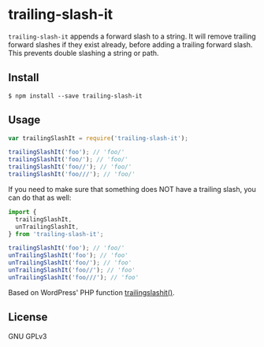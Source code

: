 # trailing-slash-it

`trailing-slash-it` appends a forward slash to a string. It will remove trailing
forward slashes if they exist already, before adding a trailing forward
slash. This prevents double slashing a string or path.

## Install

```
$ npm install --save trailing-slash-it
```

## Usage

```js
var trailingSlashIt = require('trailing-slash-it');

trailingSlashIt('foo'); // 'foo/'
trailingSlashIt('foo/'); // 'foo/'
trailingSlashIt('foo//'); // 'foo/'
trailingSlashIt('foo///'); // 'foo/'
```

If you need to make sure that something does NOT have a trailing slash, you can
do that as well:

```js
import {
  trailingSlashIt,
  unTrailingSlashIt,
} from 'trailing-slash-it';

trailingSlashIt('foo'); // 'foo/'
unTrailingSlashIt('foo'); // 'foo'
unTrailingSlashIt('foo/'); // 'foo'
unTrailingSlashIt('foo//'); // 'foo'
unTrailingSlashIt('foo///'); // 'foo'
```

Based on WordPress' PHP function [trailingslashit()](https://github.com/WordPress/WordPress/blob/c7988f1f0311a8a3eadfe9a78c0c82971822d728/wp-includes/formatting.php#L2357-L2388).


## License

GNU GPLv3
